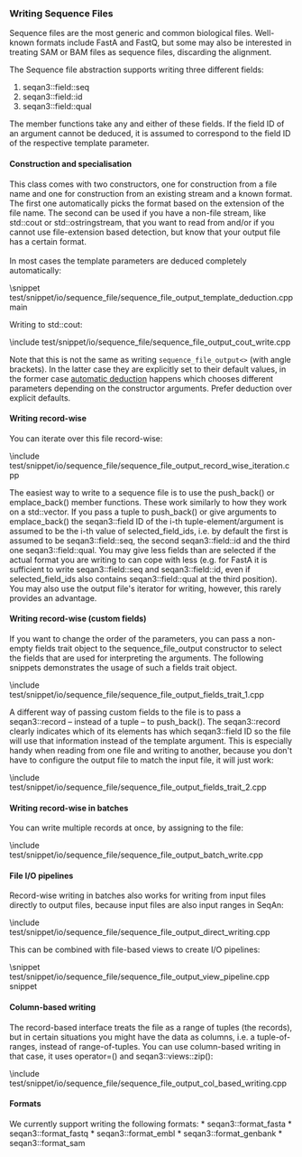 ### Writing Sequence Files

Sequence files are the most generic and common biological files. Well-known formats include
FastA and FastQ, but some may also be interested in treating SAM or BAM files as sequence
files, discarding the alignment.

The Sequence file abstraction supports writing three different fields:
  1. seqan3::field::seq
  2. seqan3::field::id
  3. seqan3::field::qual

The member functions take any and either of these fields. If the field ID of an argument cannot be deduced, it
is assumed to correspond to the field ID of the respective template parameter.

#### Construction and specialisation

This class comes with two constructors, one for construction from a file name and one for construction from
an existing stream and a known format. The first one automatically picks the format based on the extension
of the file name. The second can be used if you have a non-file stream, like std::cout or std::ostringstream,
that you want to read from and/or if you cannot use file-extension based detection, but know that your output
file has a certain format.
<br><br>
In most cases the template parameters are deduced completely automatically:

\snippet test/snippet/io/sequence_file/sequence_file_output_template_deduction.cpp main

Writing to std::cout:

\include test/snippet/io/sequence_file/sequence_file_output_cout_write.cpp

Note that this is not the same as writing `sequence_file_output<>` (with angle brackets). In the latter case they are
explicitly set to their default values, in the former case
[automatic deduction](https://en.cppreference.com/w/cpp/language/class_template_argument_deduction) happens which
chooses different parameters depending on the constructor arguments. Prefer deduction over explicit defaults.

#### Writing record-wise

You can iterate over this file record-wise:

\include test/snippet/io/sequence_file/sequence_file_output_record_wise_iteration.cpp

The easiest way to write to a sequence file is to use the push_back() or emplace_back() member functions. These
work similarly to how they work on a std::vector. If you pass a tuple to push_back() or give arguments to
emplace_back() the seqan3::field ID of the i-th tuple-element/argument is assumed to be the i-th value of
selected_field_ids, i.e. by default the first is assumed to be seqan3::field::seq, the second seqan3::field::id
and the third one seqan3::field::qual. You may give less fields than are selected if the actual format you are
writing to can cope with less
(e.g. for FastA it is sufficient to write seqan3::field::seq and seqan3::field::id, even if selected_field_ids
also contains seqan3::field::qual at the third position).
You may also use the output file's iterator for writing, however, this rarely provides an advantage.

#### Writing record-wise (custom fields)

If you want to change the order of the parameters, you can pass a non-empty fields trait object to the
sequence_file_output constructor to select the fields that are used for interpreting the arguments.
The following snippets demonstrates the usage of such a fields trait object.

\include test/snippet/io/sequence_file/sequence_file_output_fields_trait_1.cpp

A different way of passing custom fields to the file is to pass a seqan3::record – instead of a tuple – to
push_back(). The seqan3::record clearly indicates which of its elements has which seqan3::field ID so the file will
use that information instead of the template argument. This is especially handy when reading from one file and
writing to another, because you don't have to configure the output file to match the input file, it will just work:

\include test/snippet/io/sequence_file/sequence_file_output_fields_trait_2.cpp

#### Writing record-wise in batches

You can write multiple records at once, by assigning to the file:

\include test/snippet/io/sequence_file/sequence_file_output_batch_write.cpp

#### File I/O pipelines

Record-wise writing in batches also works for writing from input files directly to output files, because input
files are also input ranges in SeqAn:

\include test/snippet/io/sequence_file/sequence_file_output_direct_writing.cpp

This can be combined with file-based views to create I/O pipelines:

\snippet test/snippet/io/sequence_file/sequence_file_output_view_pipeline.cpp snippet

#### Column-based writing

The record-based interface treats the file as a range of tuples (the records), but in certain situations
you might have the data as columns, i.e. a tuple-of-ranges, instead of range-of-tuples.
You can use column-based writing in that case, it uses operator=() and seqan3::views::zip():

\include test/snippet/io/sequence_file/sequence_file_output_col_based_writing.cpp

#### Formats

We currently support writing the following formats:
	* seqan3::format_fasta
	* seqan3::format_fastq
	* seqan3::format_embl
	* seqan3::format_genbank
	* seqan3::format_sam
